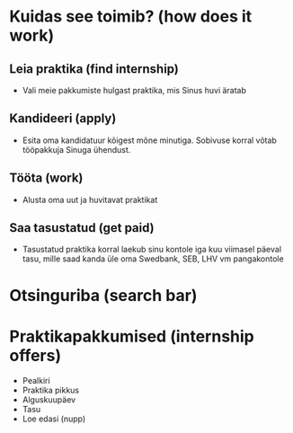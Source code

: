 # Kuidas see toimib? (how does it work)
## Leia praktika (find internship)
*	Vali meie pakkumiste hulgast praktika, mis Sinus huvi äratab
## Kandideeri (apply)
* Esita oma kandidatuur kõigest mõne minutiga. Sobivuse korral võtab tööpakkuja Sinuga ühendust.
## Tööta (work)
*	Alusta oma uut ja huvitavat praktikat
## Saa tasustatud (get paid)
*	Tasustatud praktika korral laekub sinu kontole iga kuu viimasel päeval tasu, mille saad   kanda üle oma Swedbank, SEB, LHV vm pangakontole
	
# Otsinguriba (search bar)

# Praktikapakkumised (internship offers)
* Pealkiri
* Praktika pikkus
* Alguskuupäev
* Tasu
* Loe edasi (nupp)
